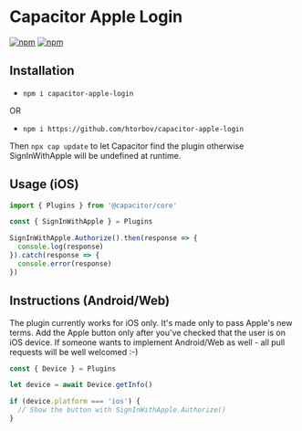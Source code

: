 # Capacitor Apple Login

[![npm](https://img.shields.io/npm/v/capacitor-apple-login.svg)](https://www.npmjs.com/package/capacitor-apple-login)
[![npm](https://img.shields.io/npm/dt/capacitor-apple-login.svg?label=npm%20downloads)](https://www.npmjs.com/package/capacitor-apple-login)

## Installation

- `npm i capacitor-apple-login`

OR

- `npm i https://github.com/htorbov/capacitor-apple-login`

Then `npx cap update` to let Capacitor find the plugin otherwise SignInWithApple will be undefined at runtime.

## Usage (iOS)

```ts
import { Plugins } from '@capacitor/core'

const { SignInWithApple } = Plugins

SignInWithApple.Authorize().then(response => {
  console.log(response)
}).catch(response => {
  console.error(response)
})
```

## Instructions (Android/Web)

The plugin currently works for iOS only. It's made only to pass Apple's new terms. Add the Apple button only after you've checked that the user is on iOS device. If someone wants to implement Android/Web as well - all pull requests will be well welcomed :-)

```ts
const { Device } = Plugins

let device = await Device.getInfo()

if (device.platform === 'ios') {
  // Show the button with SignInWithApple.Authorize()
}
```
